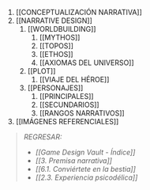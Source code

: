 1. [[CONCEPTUALIZACIÓN NARRATIVA]]
2. [[NARRATIVE DESIGN]]
	1. [[WORLDBUILDING]]
		1. [[MYTHOS]]
		2. [[TOPOS]]
		3. [[ETHOS]]
		4. [[AXIOMAS DEL UNIVERSO]]
	2. [[PLOT]]
		1. [[VIAJE DEL HÉROE]]
	3. [[PERSONAJES]]
		1. [[PRINCIPALES]]
		2. [[SECUNDARIOS]]
		3. [[RANGOS NARRATIVOS]]
3. [[IMÁGENES REFERENCIALES]]

> *REGRESAR:*
> - *[[Game Design Vault - Índice]]*
> - *[[3. Premisa narrativa]]*
> - *[[6.1. Conviértete en la bestia]]*
> - *[[2.3. Experiencia psicodélica]]*